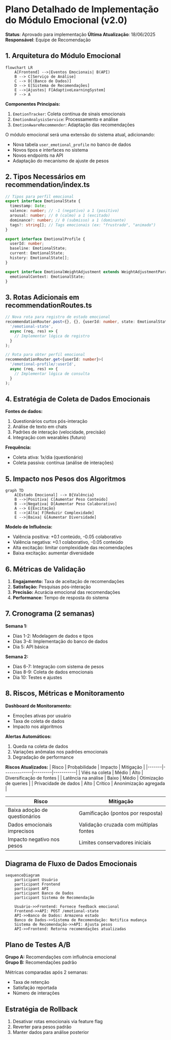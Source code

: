 # Plano Detalhado de Implementação do Módulo Emocional (v2.0)

**Status**: Aprovado para implementação
**Última Atualização**: 18/06/2025
**Responsável**: Equipe de Recomendação

## 1. Arquitetura do Módulo Emocional

```mermaid
flowchart LR
    A[Frontend] -->|Eventos Emocionais| B(API)
    B --> C[Serviço de Análise]
    C --> D[(Banco de Dados)]
    D --> E[Sistema de Recomendações]
    E -->|Ajustes| F[AdaptiveLearningSystem]
    F --> A
```

**Componentes Principais:**
1. `EmotionTracker`: Coleta contínua de sinais emocionais
2. `EmotionAnalysisService`: Processamento e análise
3. `EmotionAwareRecommender`: Adaptação das recomendações

O módulo emocional será uma extensão do sistema atual, adicionando:
- Nova tabela `user_emotional_profile` no banco de dados
- Novos tipos e interfaces no sistema
- Novos endpoints na API
- Adaptação do mecanismo de ajuste de pesos

## 2. Tipos Necessários em recommendation/index.ts

```typescript
// Tipos para perfil emocional
export interface EmotionalState {
  timestamp: Date;
  valence: number; // -1 (negativo) a 1 (positivo)
  arousal: number; // 0 (calmo) a 1 (excitado)
  dominance?: number; // 0 (submisso) a 1 (dominante)
  tags?: string[]; // Tags emocionais (ex: "frustrado", "animado")
}

export interface EmotionalProfile {
  userId: number;
  baseline: EmotionalState;
  current: EmotionalState;
  history: EmotionalState[];
}

export interface EmotionalWeightAdjustment extends WeightAdjustmentParams {
  emotionalContext: EmotionalState;
}
```

## 3. Rotas Adicionais em recommendationRoutes.ts

```typescript
// Nova rota para registro de estado emocional
recommendationRouter.post<{}, {}, {userId: number, state: EmotionalState}>(
  '/emotional-state',
  async (req, res) => {
    // Implementar lógica de registro
  }
);

// Rota para obter perfil emocional
recommendationRouter.get<{userId: number}>(
  '/emotional-profile/:userId',
  async (req, res) => {
    // Implementar lógica de consulta
  }
);
```

## 4. Estratégia de Coleta de Dados Emocionais

**Fontes de dados:**
1. Questionários curtos pós-interação
2. Análise de texto em chats
3. Padrões de interação (velocidade, precisão)
4. Integração com wearables (futuro)

**Frequência:**
- Coleta ativa: 1x/dia (questionário)
- Coleta passiva: contínua (análise de interações)

## 5. Impacto nos Pesos dos Algoritmos

```mermaid
graph TD
    A[Estado Emocional] --> B{Valência}
    B -->|Positiva| C[Aumentar Peso Conteúdo]
    B -->|Negativa| D[Aumentar Peso Colaborativo]
    A --> E{Excitação}
    E -->|Alta| F[Reduzir Complexidade]
    E -->|Baixa| G[Aumentar Diversidade]
```

**Modelo de Influência:**
- Valência positiva: +0.1 conteúdo, -0.05 colaborativo
- Valência negativa: +0.1 colaborativo, -0.05 conteúdo
- Alta excitação: limitar complexidade das recomendações
- Baixa excitação: aumentar diversidade

## 6. Métricas de Validação

1. **Engajamento:** Taxa de aceitação de recomendações
2. **Satisfação:** Pesquisas pós-interação
3. **Precisão:** Acurácia emocional das recomendações
4. **Performance:** Tempo de resposta do sistema

## 7. Cronograma (2 semanas)

**Semana 1:**
- Dias 1-2: Modelagem de dados e tipos
- Dias 3-4: Implementação do banco de dados
- Dia 5: API básica

**Semana 2:**
- Dias 6-7: Integração com sistema de pesos
- Dias 8-9: Coleta de dados emocionais
- Dia 10: Testes e ajustes

## 8. Riscos, Métricas e Monitoramento

**Dashboard de Monitoramento:**
- Emoções ativas por usuário
- Taxa de coleta de dados
- Impacto nos algoritmos

**Alertas Automáticos:**
1. Queda na coleta de dados
2. Variações anômalas nos padrões emocionais
3. Degradação de performance

**Riscos Atualizados:**
| Risco | Probabilidade | Impacto | Mitigação |
|-------|--------------|---------|-----------|
| Viés na coleta | Médio | Alto | Diversificação de fontes |
| Latência na análise | Baixo | Médio | Otimização de queries |
| Privacidade de dados | Alto | Crítico | Anonimização agregada |

| Risco | Mitigação |
|-------|-----------|
| Baixa adoção de questionários | Gamificação (pontos por resposta) |
| Dados emocionais imprecisos | Validação cruzada com múltiplas fontes |
| Impacto negativo nos pesos | Limites conservadores iniciais |

## Diagrama de Fluxo de Dados Emocionais

```mermaid
sequenceDiagram
    participant Usuário
    participant Frontend
    participant API
    participant Banco de Dados
    participant Sistema de Recomendação
    
    Usuário->>Frontend: Fornece feedback emocional
    Frontend->>API: POST /emotional-state
    API->>Banco de Dados: Armazena estado
    Banco de Dados->>Sistema de Recomendação: Notifica mudança
    Sistema de Recomendação->>API: Ajusta pesos
    API->>Frontend: Retorna recomendações atualizadas
```

## Plano de Testes A/B

**Grupo A:** Recomendações com influência emocional  
**Grupo B:** Recomendações padrão  

Métricas comparadas após 2 semanas:
- Taxa de retenção
- Satisfação reportada
- Número de interações

## Estratégia de Rollback

1. Desativar rotas emocionais via feature flag
2. Reverter para pesos padrão
3. Manter dados para análise posterior
